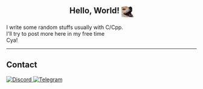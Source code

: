 <h2 align="center"> Hello, World! <img align="center" src="doge.png" width="32px"/></h2>

I write some random stuffs usually with C/Cpp.<br>
I'll try to post more here in my free time<br>
Cya!

---
## Contact
[<kbr> ![Discord](https://img.shields.io/badge/Discord-%235865F2.svg?style=for-the-badge&logo=discord&logoColor=white) </kbr>](https://discord.com/users/891742803791585400)
[<kbr> ![Telegram](https://img.shields.io/badge/Telegram-2CA5E0?style=for-the-badge&logo=telegram&logoColor=white) </kbr> ](https://t.me/Jaogozaydorme)

